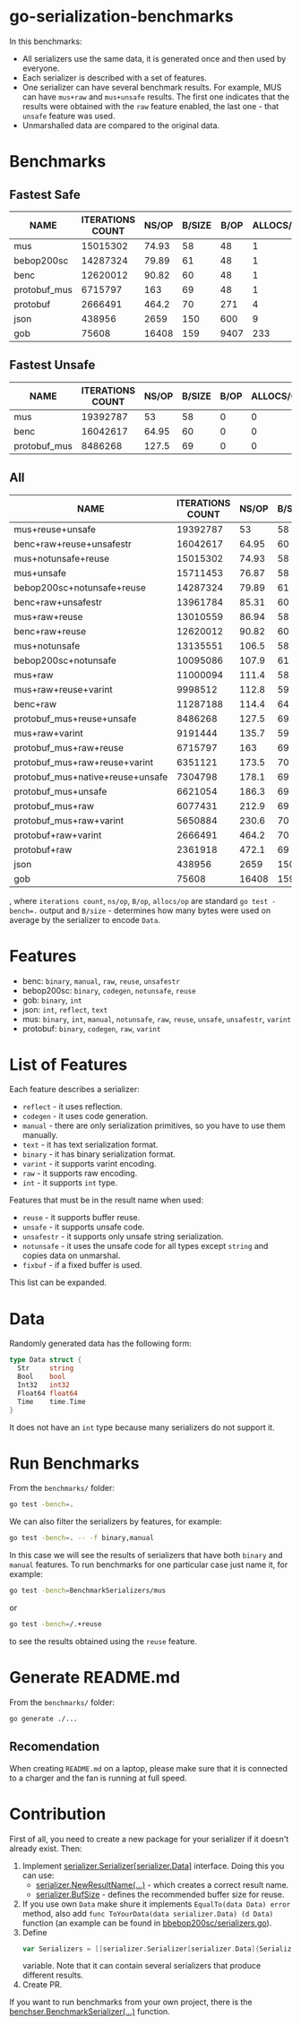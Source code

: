 # go-serialization-benchmarks
In this benchmarks:
- All serializers use the same data, it is generated once and then used by 
  everyone.
- Each serializer is described with a set of features.
- One serializer can have several benchmark results. For example, MUS can have 
  `mus+raw` and `mus+unsafe` results. The first one indicates that the results
  were obtained with the `raw` feature enabled, the last one - that `unsafe` 
  feature was used.
- Unmarshalled data are compared to the original data.  
  
# Benchmarks  
## Fastest Safe
|     NAME     | ITERATIONS COUNT | NS/OP | B/SIZE | B/OP | ALLOCS/OP |
|--------------|------------------|-------|--------|------|-----------|
| mus          |         15015302 | 74.93 |     58 |   48 |         1 |
| bebop200sc   |         14287324 | 79.89 |     61 |   48 |         1 |
| benc         |         12620012 | 90.82 |     60 |   48 |         1 |
| protobuf_mus |          6715797 |   163 |     69 |   48 |         1 |
| protobuf     |          2666491 | 464.2 |     70 |  271 |         4 |
| json         |           438956 |  2659 |    150 |  600 |         9 |
| gob          |            75608 | 16408 |    159 | 9407 |       233 |
  
## Fastest Unsafe
|     NAME     | ITERATIONS COUNT | NS/OP | B/SIZE | B/OP | ALLOCS/OP |
|--------------|------------------|-------|--------|------|-----------|
| mus          |         19392787 |    53 |     58 |    0 |         0 |
| benc         |         16042617 | 64.95 |     60 |    0 |         0 |
| protobuf_mus |          8486268 | 127.5 |     69 |    0 |         0 |
  
## All
|               NAME               | ITERATIONS COUNT | NS/OP | B/SIZE | B/OP | ALLOCS/OP |
|----------------------------------|------------------|-------|--------|------|-----------|
| mus+reuse+unsafe                 |         19392787 |    53 |     58 |    0 |         0 |
| benc+raw+reuse+unsafestr         |         16042617 | 64.95 |     60 |    0 |         0 |
| mus+notunsafe+reuse              |         15015302 | 74.93 |     58 |   48 |         1 |
| mus+unsafe                       |         15711453 | 76.87 |     58 |   64 |         1 |
| bebop200sc+notunsafe+reuse       |         14287324 | 79.89 |     61 |   48 |         1 |
| benc+raw+unsafestr               |         13961784 | 85.31 |     60 |   64 |         1 |
| mus+raw+reuse                    |         13010559 | 86.94 |     58 |   48 |         1 |
| benc+raw+reuse                   |         12620012 | 90.82 |     60 |   48 |         1 |
| mus+notunsafe                    |         13135551 | 106.5 |     58 |  112 |         2 |
| bebop200sc+notunsafe             |         10095086 | 107.9 |     61 |  112 |         2 |
| mus+raw                          |         11000094 | 111.4 |     58 |  112 |         2 |
| mus+raw+reuse+varint             |          9998512 | 112.8 |     59 |   48 |         1 |
| benc+raw                         |         11287188 | 114.4 |     64 |  112 |         2 |
| protobuf_mus+reuse+unsafe        |          8486268 | 127.5 |     69 |    0 |         0 |
| mus+raw+varint                   |          9191444 | 135.7 |     59 |  112 |         2 |
| protobuf_mus+raw+reuse           |          6715797 |   163 |     69 |   48 |         1 |
| protobuf_mus+raw+reuse+varint    |          6351121 | 173.5 |     70 |   48 |         1 |
| protobuf_mus+native+reuse+unsafe |          7304798 | 178.1 |     69 |  144 |         2 |
| protobuf_mus+unsafe              |          6621054 | 186.3 |     69 |   79 |         1 |
| protobuf_mus+raw                 |          6077431 | 212.9 |     69 |  127 |         2 |
| protobuf_mus+raw+varint          |          5650884 | 230.6 |     70 |  127 |         2 |
| protobuf+raw+varint              |          2666491 | 464.2 |     70 |  271 |         4 |
| protobuf+raw                     |          2361918 | 472.1 |     69 |  271 |         4 |
| json                             |           438956 |  2659 |    150 |  600 |         9 |
| gob                              |            75608 | 16408 |    159 | 9407 |       233 |

, where `iterations count`, `ns/op`, `B/op`, `allocs/op` are standard 
`go test -bench=.` output and `B/size` - determines how many bytes were used on 
average by the serializer to encode `Data`.  
  
# Features
- benc: `binary`, `manual`, `raw`, `reuse`, `unsafestr`
- bebop200sc: `binary`, `codegen`, `notunsafe`, `reuse`
- gob: `binary`, `int`
- json: `int`, `reflect`, `text`
- mus: `binary`, `int`, `manual`, `notunsafe`, `raw`, `reuse`, `unsafe`, `unsafestr`, `varint`
- protobuf: `binary`, `codegen`, `raw`, `varint`
  
# List of Features
Each feature describes a serializer:
- `reflect` - it uses reflection.
- `codegen` - it uses code generation.
- `manual` - there are only serialization primitives, so you have to use them 
  manually.
- `text` - it has text serialization format.
- `binary` -  it has binary serialization format.
- `varint` - it supports varint encoding.
- `raw` - it supports raw encoding.
- `int` - it supports `int` type.

Features that must be in the result name when used:
- `reuse` -  it supports buffer reuse.
- `unsafe` - it supports unsafe code.
- `unsafestr` - it supports only unsafe string serialization.
- `notunsafe` - it uses the unsafe code for all types except `string` and copies
  data on unmarshal.
- `fixbuf` - if a fixed buffer is used.

This list can be expanded.

# Data
Randomly generated data has the following form:
```go
type Data struct {
  Str     string
  Bool    bool
  Int32   int32
  Float64 float64
  Time    time.Time
}
```
It does not have an `int` type because many serializers do not support it.

# Run Benchmarks
From the `benchmarks/` folder:
```bash
go test -bench=.
```
We can also filter the serializers by features, for example:
```bash
go test -bench=. -- -f binary,manual
```
In this case we will see the results of serializers that have both `binary`
and `manual` features.
To run benchmarks for one particular case just name it, for example:
```bash
go test -bench=BenchmarkSerializers/mus
```
or
```bash
go test -bench=/.+reuse
```
to see the results obtained using the `reuse` feature.

# Generate README.md
From the `benchmarks/` folder:
```bash
go generate ./...
```

## Recomendation
When creating `README.md` on a laptop, please make sure that it is connected to 
a charger and the fan is running at full speed.

# Contribution
First of all, you need to create a new package for your serializer if it doesn't
already exist. Then:
1. Implement [serializer.Serializer\[serializer.Data\]](serializer/serializer.go) 
   interface. Doing this you can use:
   - [serializer.NewResultName(...)](serializer/result_name.go) - which creates 
     a correct result name.
   - [serializer.BufSize](serializer/serializer.go) - defines the recommended 
     buffer size for reuse.
2. If you use own `Data` make shure it implements `EqualTo(data Data) error` 
   method, also add `func ToYourData(data serializer.Data) (d Data)`
   function (an example can be found in [bbebop200sc/serializers.go](bebop200sc/serializers.go)).
3. Define
   ```go
   var Serializers = []serializer.Serializer[serializer.Data]{Serializer{}}
   ```
   variable. Note that it can contain several serializers that produce different
   results.
4. Create PR.

If you want to run benchmarks from your own project, there is the
[benchser.BenchmarkSerializer(...)](benchser/benchser.go) function.